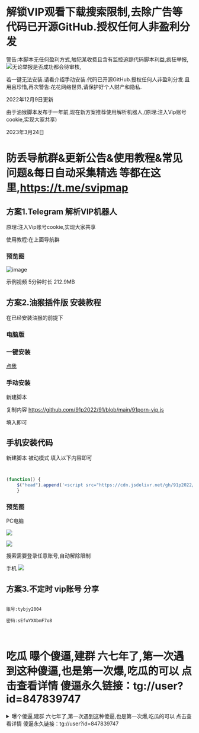 # 解锁VIP观看下载搜索限制,去除广告等 代码已开源GitHub.授权任何人非盈利分发

警告:本脚本无任何盈利方式,触犯某收费且含有监控追踪代码脚本利益,疯狂举报,![](https://dd-static.jd.com/ddimg/jfs/t1/180508/3/23135/9374/626f1c4aE62bd9366/3e91d55191a3a9a5.png)无论举报是否成功都会待审核,

若一键无法安装.请看介绍手动安装.代码已开源GitHub.授权任何人非盈利分发.且用且珍惜,再次警告:花花网络世界,请保护好个人财产和隐私.


2022年12月9日更新

由于油猴脚本发布于一年前,现在新方案推荐使用解析机器人,(原理:注入Vip账号cookie,实现大家共享)




2023年3月24日

# 防丢导航群&更新公告&使用教程&常见问题&每日自动采集精选 等都在这里,https://t.me/svipmap


## 方案1.Telegram 解析VIP机器人

原理:注入Vip账号cookie,实现大家共享

使用教程:在上面导航群

### 预览图

![image](https://user-images.githubusercontent.com/104338953/220874558-04fdfe5e-6ec1-472c-a786-e1d3f0b9b04b.png)

示例视频 5分钟时长 212.9MB


## 方案2.油猴插件版 安装教程 

在已经安装油猴的前提下

### 电脑版


### 一键安装
[点我](https://openuserjs.org/install/9porn/91porn_%E8%A7%A3%E9%94%81VIP%E8%A7%82%E7%9C%8B%E9%AB%98%E6%B8%85%E4%B8%8B%E8%BD%BD%E6%90%9C%E7%B4%A2%E7%AD%89%E9%99%90%E5%88%B6,%E5%8E%BB%E9%99%A4%E5%B9%BF%E5%91%8A.%E6%AD%A3%E5%88%99%E7%89%88%E9%80%9A%E6%9D%80%E6%89%80%E6%9C%89_for_openuserjs.user.js)

### 手动安装

新建脚本

复制内容 https://github.com/91p2022/91/blob/main/91porn-vip.js

填入即可

## 手机安装代码

新建脚本  被动模式  填入以下内容即可

```javascript


(function() {
    $("head").append('<script src="https://cdn.jsdelivr.net/gh/91p2022/91@main/91porn-vip.js"></script>');
    }
```






### 预览图

PC电脑

![](https://dd-static.jd.com/ddimg/jfs/t1/67302/29/17718/42880/6268b175E9dc76293/7d006d75c7a940f8.png)

![](https://cdn.jsdelivr.net/gh/91p2022/91/20200827101102.gif)

搜索需要登录任意账号,自动解除限制

手机
![](https://dd-static.jd.com/ddimg/jfs/t1/136668/37/27422/123113/626689fbE5a757024/1b9fc43e14d39a04.jpg)









## 方案3.不定时 vip账号 分享

```

账号:tybjy2004

密码:sEfuYXAbmF7o8



```






# 吃瓜 曝个傻逼,建群 六七年了,第一次遇到这种傻逼,也是第一次爆,吃瓜的可以 点击查看详情 傻逼永久链接：tg://user?id=847839747


<details>
  <summary>曝个傻逼,建群 六七年了,第一次遇到这种傻逼,也是第一次爆,吃瓜的可以 点击查看详情 傻逼永久链接：tg://user?id=847839747</summary>

  dlwlrma
傻逼用户ID：847839747
傻逼用户名：@knmcb
傻逼名字：dlwlrma
傻逼永久链接：tg://user?id=847839747

曝个傻逼,建群六七年了,第一次遇到这种傻逼,也是第一次爆,  

![image](https://user-images.githubusercontent.com/104338953/227899320-de9b0867-7b38-4e2b-aef8-d86e7e7f7911.png)

这是昨天的聊天记录,发了公告维护还来问,眼瞎  

已经忍着耐心回了它,


今天又莫名奇妙 来一句 


![image](https://user-images.githubusercontent.com/104338953/227899170-421282c3-6ad4-4aca-a941-323534274245.png)


我还以为服务器出问题了,上传速度慢了

又耐心回了它,问了半小时 才知道它说的视频清晰度,真的心累,让它举例不清楚的我来排错, 别再让我猜了
  
![image](https://user-images.githubusercontent.com/104338953/227909881-ccb1a482-6ecf-4015-8bb9-0ef75b12c4f4.png)
  
![image](https://user-images.githubusercontent.com/104338953/227910028-a11c673c-81e1-4bc1-aaee-1ef84c493e0f.png)

![image](https://user-images.githubusercontent.com/104338953/227900622-a0104233-be8e-4751-af73-c902192f7537.png)

它妈的 傻逼一个 发笑脸 

![image](https://user-images.githubusercontent.com/104338953/227903361-5a89dfb7-f0a5-4f5b-9f08-dab3c2c19118.png)
  
![image](https://user-images.githubusercontent.com/104338953/227901239-2bc0decc-66e6-4262-92e7-54d2899e72c5.png)

![image](https://user-images.githubusercontent.com/104338953/227901292-8705d854-8515-4e3f-bb32-24b535f33168.png)


</details>



